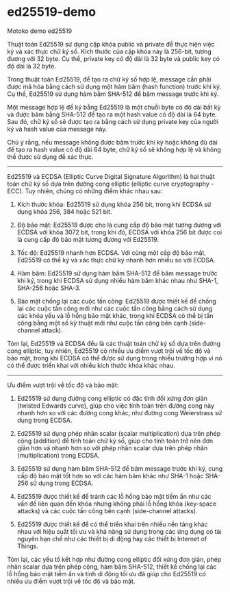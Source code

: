 # ed25519-demo
Motoko demo ed25519

Thuật toán Ed25519 sử dụng cặp khóa public và private để thực hiện việc ký và xác thực chữ ký số. Kích thước của cặp khóa này là 256-bit, tương đương với 32 byte. Cụ thể, private key có độ dài là 32 byte và public key có độ dài là 32 byte.

Trong thuật toán Ed25519, để tạo ra chữ ký số hợp lệ, message cần phải được mã hóa bằng cách sử dụng một hàm băm (hash function) trước khi ký. Cụ thể, Ed25519 sử dụng hàm băm SHA-512 để băm message trước khi ký.

Một message hợp lệ để ký bằng Ed25519 là một chuỗi byte có độ dài bất kỳ và được băm bằng SHA-512 để tạo ra một hash value có độ dài là 64 byte. Sau đó, chữ ký số sẽ được tạo ra bằng cách sử dụng private key của người ký và hash value của message này.

Chú ý rằng, nếu message không được băm trước khi ký hoặc không đủ dài để tạo ra hash value có độ dài 64 byte, chữ ký số sẽ không hợp lệ và không thể được sử dụng để xác thực.

-------------------------------------------------------------------------------------------------------------------------------

Ed25519 và ECDSA (Elliptic Curve Digital Signature Algorithm) là hai thuật toán chữ ký số dựa trên đường cong elliptic (elliptic curve cryptography - ECC). Tuy nhiên, chúng có những điểm khác nhau sau:

1. Kích thước khóa: Ed25519 sử dụng khóa 256 bit, trong khi ECDSA sử dụng khóa 256, 384 hoặc 521 bit.

2. Độ bảo mật: Ed25519 được cho là cung cấp độ bảo mật tương đương với ECDSA với khóa 3072 bit, trong khi đó, ECDSA với khóa 256 bit được coi là cung cấp độ bảo mật tương đương với Ed25519.

3. Tốc độ: Ed25519 nhanh hơn ECDSA. Với cùng một cấp độ bảo mật, Ed25519 có thể ký và xác thực chữ ký nhanh hơn nhiều so với ECDSA.

4. Hàm băm: Ed25519 sử dụng hàm băm SHA-512 để băm message trước khi ký, trong khi ECDSA sử dụng nhiều hàm băm khác nhau như SHA-1, SHA-256 hoặc SHA-3.

5. Bảo mật chống lại các cuộc tấn công: Ed25519 được thiết kế để chống lại các cuộc tấn công mới như các cuộc tấn công bằng cách sử dụng các khóa yếu và lỗ hổng bảo mật khác, trong khi ECDSA có thể bị tấn công bằng một số kỹ thuật mới như cuộc tấn công bên cạnh (side-channel attack).

Tóm lại, Ed25519 và ECDSA đều là các thuật toán chữ ký số dựa trên đường cong elliptic, tuy nhiên, Ed25519 có nhiều ưu điểm vượt trội về tốc độ và bảo mật, trong khi ECDSA có thể được sử dụng trong nhiều trường hợp vì nó có thể được triển khai với nhiều kích thước khóa khác nhau.

---------------------------------------------------------------------------------------------------------------------------------
Ưu điểm vượt trội về tốc độ và bảo mật:

1. Ed25519 sử dụng đường cong elliptic có đặc tính đối xứng đơn giản (twisted Edwards curve), giúp cho việc tính toán trên đường cong này nhanh hơn so với các đường cong khác, như đường cong Weierstrass sử dụng trong ECDSA.

2. Ed25519 sử dụng phép nhân scalar (scalar multiplication) dựa trên phép cộng (addition) để tính toán chữ ký số, giúp cho tính toán trở nên đơn giản hơn và nhanh hơn so với phép nhân scalar dựa trên phép nhân (multiplication) trong ECDSA.

3. Ed25519 sử dụng hàm băm SHA-512 để băm message trước khi ký, cung cấp độ bảo mật tốt hơn so với các hàm băm khác như SHA-1 hoặc SHA-256 sử dụng trong ECDSA.

4. Ed25519 được thiết kế để tránh các lỗ hổng bảo mật tiềm ẩn như các vấn đề liên quan đến khóa nhưng không phải lỗ hổng khóa (key-space attacks) và các cuộc tấn công bên cạnh (side-channel attacks).

5. Ed25519 được thiết kế để có thể triển khai trên nhiều nền tảng khác nhau với hiệu suất tối ưu và khả năng sử dụng trong các ứng dụng có tài nguyên hạn chế như các thiết bị di động hay các thiết bị Internet of Things.

Tóm lại, các yếu tố kết hợp như đường cong elliptic đối xứng đơn giản, phép nhân scalar dựa trên phép cộng, hàm băm SHA-512, thiết kế chống lại các lỗ hổng bảo mật tiềm ẩn và tính di động tối ưu đã giúp cho Ed25519 có nhiều ưu điểm vượt trội về tốc độ và bảo mật.
